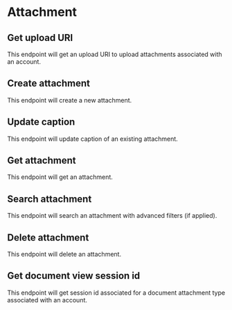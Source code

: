 # Attachment

## Get upload URI

This endpoint will get an upload URI to upload attachments associated with an account.


## Create attachment

This endpoint will create a new attachment.


## Update caption

This endpoint will update caption of an existing attachment.


## Get attachment

This endpoint will get an attachment.


## Search attachment

This endpoint will search an attachment with advanced filters (if applied).


## Delete attachment

This endpoint will delete an attachment.


## Get document view session id

This endpoint will get session id associated for a document attachment type associated with an account.
